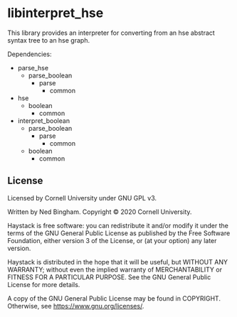 # libinterpret_hse

This library provides an interpreter for converting from an hse abstract syntax tree to an hse graph.

Dependencies:
 * parse_hse
	 - parse_boolean
		 - parse
			 - common
 * hse
	 - boolean
		 - common
 * interpret_boolean
	 - parse_boolean
		 - parse
			 - common
	 - boolean
		 - common

## License

Licensed by Cornell University under GNU GPL v3.

Written by Ned Bingham.
Copyright © 2020 Cornell University.

Haystack is free software: you can redistribute it and/or modify
it under the terms of the GNU General Public License as published by
the Free Software Foundation, either version 3 of the License, or
(at your option) any later version.

Haystack is distributed in the hope that it will be useful,
but WITHOUT ANY WARRANTY; without even the implied warranty of
MERCHANTABILITY or FITNESS FOR A PARTICULAR PURPOSE.  See the
GNU General Public License for more details.

A copy of the GNU General Public License may be found in COPYRIGHT.
Otherwise, see <https://www.gnu.org/licenses/>.
